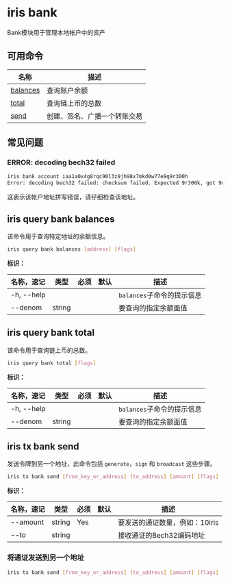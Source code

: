 # iris bank

Bank模块用于管理本地帐户中的资产

## 可用命令

| 名称                                             | 描述                         |
| ------------------------------------------------ | ---------------------------- |
| [balances](#iris-query-bank-balances)            | 查询账户余额              |
| [total](#iris-query-bank-total)                  | 查询链上币的总数           |
| [send](#iris-tx-bank-send)                       | 创建、签名、广播一个转账交易 |

## 常见问题

### ERROR: decoding bech32 failed

```bash
iris bank account iaa1a0x4g8rqc90l3z9jh98x7mkd0w77e9q9r300h 
Error: decoding bech32 failed: checksum failed. Expected 9r300k, got 9r300h.
```

这表示该帐户地址拼写错误，请仔细检查该地址。


## iris query bank balances

该命令用于查询特定地址的余额信息。

```bash
iris query bank balances [address] [flags]
```

**标识：**

| 名称，速记   | 类型   | 必须 | 默认                  | 描述                                 |
| ------------ | ------ | -------- | --------------------- | ------------------------------------ |
| -h, --help   |        |          |                       | `balances`子命令的提示信息            |
| --denom      | string |          |                       | 要查询的指定余额面值          |


## iris query bank total

该命令用于查询链上币的总数。

```bash
iris query bank total [flags]
```

**标识：**

| 名称，速记   | 类型   | 必须 | 默认                  | 描述                                 |
| ------------ | ------ | -------- | --------------------- | ------------------------------------ |
| -h, --help   |        |          |                       | `balances`子命令的提示信息            |
| --denom      | string |          |                       | 要查询的指定余额面值          |

## iris tx bank send

发送令牌到另一个地址，此命令包括 `generate`，`sign` 和 `broadcast` 这些步骤。

```bash
iris tx bank send [from_key_or_address] [to_address] [amount] [flags]
```

**标识：**

| 名称，速记 | 类型   | 必须 | 默认 | 描述                           |
| ---------- | ------ | -------- | ---- | ------------------------------ |
| --amount   | string | Yes      |      | 要发送的通证数量，例如：10iris |
| --to       | string |          |      | 接收通证的Bech32编码地址       |

### 将通证发送到另一个地址

```bash
iris tx bank send [from_key_or_address] [to_address] [amount] [flags]
```


